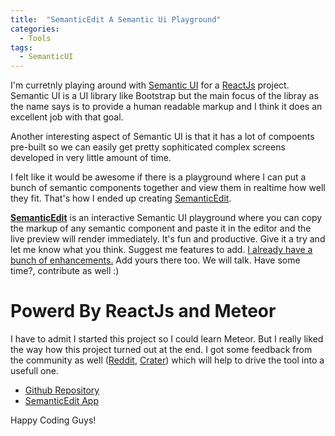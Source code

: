 ```yaml
---
title:  "SemanticEdit A Semantic Ui Playground"
categories:
  - Tools
tags:
  - SemanticUI
---
```



I'm curretnly playing around with [Semantic UI](http://semantic-ui.com/) for a [ReactJs](https://facebook.github.io/react/) project. Semantic UI is a UI library like Bootstrap but the main focus of the libray as the name says is to provide a human readable markup and I think it does an excellent job with that goal.

Another interesting aspect of Semantic UI is that it has a lot of compoents pre-built so we can easily get pretty sophiticated complex screens developed in very little amount of time.

I felt like it would be awesome if there is a playground where I can put a bunch of semantic components together and view them in realtime how well they fit. That's how I ended up creating [SemanticEdit](https://github.com/Raathigesh/SemanticEdit).

**[SemanticEdit](https://github.com/Raathigesh/SemanticEdit)** is an interactive Semantic UI playground where you can copy the markup of any semantic component and paste it in the editor and the live preview will render immediately. It's fun and productive. Give it a try and let me know what you think. Suggest me features to add. [I already have a bunch of enhancements.](https://github.com/Raathigesh/SemanticEdit/labels/enhancement) Add yours there too. We will talk. Have some time?, contribute as well :)

# Powerd By ReactJs and Meteor
I have to admit I started this project so I could learn Meteor. But I really liked the way how this project turned out at the end. I got some feedback from the community as well ([Reddit](https://www.reddit.com/r/reactjs/comments/3ssd5l/semanticedit_semantic_ui_playground_built_with/), [Crater](https://crater.io/posts/3NKkkfFT4tZ8KSgSW/semantic-edit-a-playground-to-compose-semantic-ui-components)) which will help to drive the tool into a usefull one.

- [Github Repository](https://github.com/Raathigesh/SemanticEdit)
- [SemanticEdit App](http://semanticedit.meteor.com/)

Happy Coding Guys!

